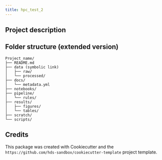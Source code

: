 ```yaml
---
title: hpc_test_2
---
```

<!-- ADD DATE; AUTHOR, VERSION ETC. ABOVE -->


Project description
-------
<!-- ADD HERE -->

Folder structure (extended version)
-------

```plaintext
Project_name/
├── README.md
├── data (symbolic link)
│   ├── raw/
│   └── processed/
├── docs/
│   └── metadata.yml
├── notebooks/
├── pipeline/
│   └── rules/
├── results/
│   ├── figures/
│   └── tables/
├── scratch/
└── scripts/
```

Credits
-------

This package was created with Cookiecutter and the `https://github.com/hds-sandbox/cookiecutter-template` project template.
